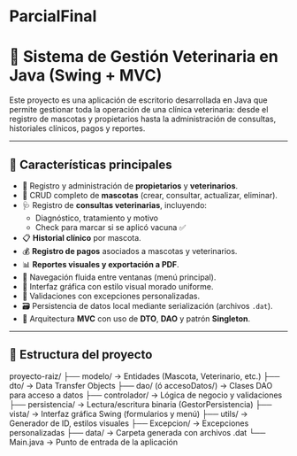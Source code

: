 # ParcialFinal
# 🐾 Sistema de Gestión Veterinaria en Java (Swing + MVC)

Este proyecto es una aplicación de escritorio desarrollada en Java que permite gestionar toda la operación de una clínica veterinaria: desde el registro de mascotas y propietarios hasta la administración de consultas, historiales clínicos, pagos y reportes.

---

## 📌 Características principales

- 👤 Registro y administración de **propietarios** y **veterinarios**.
- 🐶 CRUD completo de **mascotas** (crear, consultar, actualizar, eliminar).
- 🩺 Registro de **consultas veterinarias**, incluyendo:
  - Diagnóstico, tratamiento y motivo
  - Check para marcar si se aplicó vacuna ✅
- 📋 **Historial clínico** por mascota.
- 💰 **Registro de pagos** asociados a mascotas y veterinarios.
- 📊 **Reportes visuales y exportación a PDF**.
- 🔁 Navegación fluida entre ventanas (menú principal).
- 🎨 Interfaz gráfica con estilo visual morado uniforme.
- 🧠 Validaciones con excepciones personalizadas.
- 🗃️ Persistencia de datos local mediante serialización (archivos `.dat`).
- 🧱 Arquitectura **MVC** con uso de **DTO**, **DAO** y patrón **Singleton**.

---

## 🧱 Estructura del proyecto

proyecto-raiz/
├── modelo/ → Entidades (Mascota, Veterinario, etc.)
├── dto/ → Data Transfer Objects
├── dao/ (ó accesoDatos/) → Clases DAO para acceso a datos
├── controlador/ → Lógica de negocio y validaciones
├── persistencia/ → Lectura/escritura binaria (GestorPersistencia)
├── vista/ → Interfaz gráfica Swing (formularios y menú)
├── utils/ → Generador de ID, estilos visuales
├── Excepcion/ → Excepciones personalizadas
├── data/ → Carpeta generada con archivos .dat
└── Main.java → Punto de entrada de la aplicación


